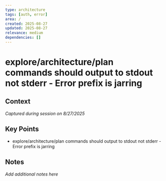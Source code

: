 ```yaml
---
type: architecture
tags: [auth, error]
area: /
created: 2025-08-27
updated: 2025-08-27
relevance: medium
dependencies: []
---
```


# explore/architecture/plan commands should output to stdout not stderr - Error prefix is jarring

## Context
*Captured during session on 8/27/2025*

## Key Points
- explore/architecture/plan commands should output to stdout not stderr - Error prefix is jarring

## Notes
*Add additional notes here*
